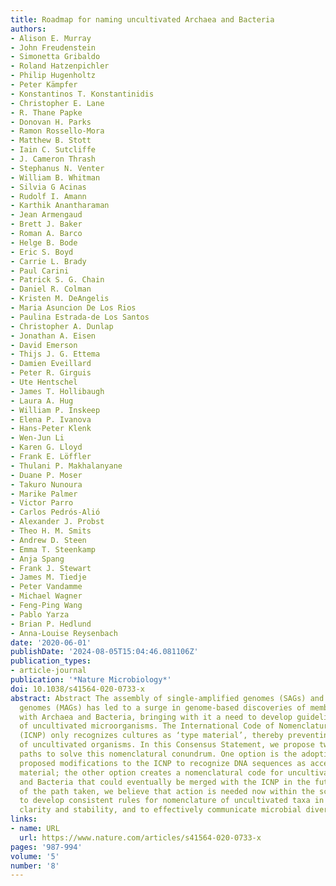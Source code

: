 ```yaml
---
title: Roadmap for naming uncultivated Archaea and Bacteria
authors:
- Alison E. Murray
- John Freudenstein
- Simonetta Gribaldo
- Roland Hatzenpichler
- Philip Hugenholtz
- Peter Kämpfer
- Konstantinos T. Konstantinidis
- Christopher E. Lane
- R. Thane Papke
- Donovan H. Parks
- Ramon Rossello-Mora
- Matthew B. Stott
- Iain C. Sutcliffe
- J. Cameron Thrash
- Stephanus N. Venter
- William B. Whitman
- Silvia G Acinas
- Rudolf I. Amann
- Karthik Anantharaman
- Jean Armengaud
- Brett J. Baker
- Roman A. Barco
- Helge B. Bode
- Eric S. Boyd
- Carrie L. Brady
- Paul Carini
- Patrick S. G. Chain
- Daniel R. Colman
- Kristen M. DeAngelis
- Maria Asuncion De Los Rios
- Paulina Estrada-de Los Santos
- Christopher A. Dunlap
- Jonathan A. Eisen
- David Emerson
- Thijs J. G. Ettema
- Damien Eveillard
- Peter R. Girguis
- Ute Hentschel
- James T. Hollibaugh
- Laura A. Hug
- William P. Inskeep
- Elena P. Ivanova
- Hans-Peter Klenk
- Wen-Jun Li
- Karen G. Lloyd
- Frank E. Löffler
- Thulani P. Makhalanyane
- Duane P. Moser
- Takuro Nunoura
- Marike Palmer
- Victor Parro
- Carlos Pedrós-Alió
- Alexander J. Probst
- Theo H. M. Smits
- Andrew D. Steen
- Emma T. Steenkamp
- Anja Spang
- Frank J. Stewart
- James M. Tiedje
- Peter Vandamme
- Michael Wagner
- Feng-Ping Wang
- Pablo Yarza
- Brian P. Hedlund
- Anna-Louise Reysenbach
date: '2020-06-01'
publishDate: '2024-08-05T15:04:46.081106Z'
publication_types:
- article-journal
publication: '*Nature Microbiology*'
doi: 10.1038/s41564-020-0733-x
abstract: Abstract The assembly of single-amplified genomes (SAGs) and metagenome-assembled
  genomes (MAGs) has led to a surge in genome-based discoveries of members affiliated
  with Archaea and Bacteria, bringing with it a need to develop guidelines for nomenclature
  of uncultivated microorganisms. The International Code of Nomenclature of Prokaryotes
  (ICNP) only recognizes cultures as ‘type material’, thereby preventing the naming
  of uncultivated organisms. In this Consensus Statement, we propose two potential
  paths to solve this nomenclatural conundrum. One option is the adoption of previously
  proposed modifications to the ICNP to recognize DNA sequences as acceptable type
  material; the other option creates a nomenclatural code for uncultivated Archaea
  and Bacteria that could eventually be merged with the ICNP in the future. Regardless
  of the path taken, we believe that action is needed now within the scientific community
  to develop consistent rules for nomenclature of uncultivated taxa in order to provide
  clarity and stability, and to effectively communicate microbial diversity.
links:
- name: URL
  url: https://www.nature.com/articles/s41564-020-0733-x
pages: '987-994'
volume: '5'
number: '8'
---
```

